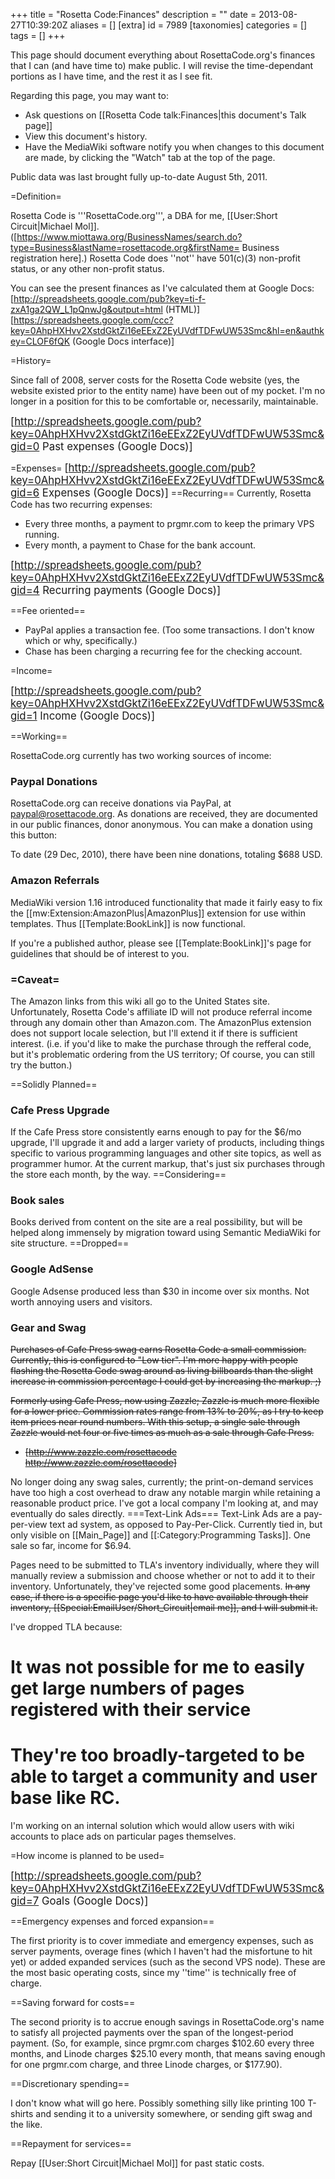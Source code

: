 +++
title = "Rosetta Code:Finances"
description = ""
date = 2013-08-27T10:39:20Z
aliases = []
[extra]
id = 7989
[taxonomies]
categories = []
tags = []
+++

This page should document everything about RosettaCode.org's finances that I can (and have time to) make public. I will revise the time-dependant portions as I have time, and the rest it as I see fit.

Regarding this page, you may want to:
* Ask questions on [[Rosetta Code talk:Finances|this document's Talk page]]
* View this document's history.
* Have the MediaWiki software notify you when changes to this document are made, by clicking the "Watch" tab at the top of the page.

Public data was last brought fully up-to-date August 5th, 2011.

=Definition=

Rosetta Code is '''RosettaCode.org''', a DBA for me, [[User:Short Circuit|Michael Mol]]. ([https://www.miottawa.org/BusinessNames/search.do?type=Business&lastName=rosettacode.org&firstName= Business registration here].) Rosetta Code does ''not'' have 501(c)(3) non-profit status, or any other non-profit status.

You can see the present finances as I've calculated them at Google Docs: [http://spreadsheets.google.com/pub?key=ti-f-zxA1ga2QW_L1pQnwJg&output=html (HTML)] [https://spreadsheets.google.com/ccc?key=0AhpHXHvv2XstdGktZi16eEExZ2EyUVdfTDFwUW53Smc&hl=en&authkey=CLOF6fQK (Google Docs interface)]

=History=

Since fall of 2008, server costs for the Rosetta Code website (yes, the website existed prior to the entity name) have been out of my pocket. I'm no longer in a position for this to be comfortable or, necessarily, maintainable.

<big>[http://spreadsheets.google.com/pub?key=0AhpHXHvv2XstdGktZi16eEExZ2EyUVdfTDFwUW53Smc&gid=0 Past expenses (Google Docs)]</big>

=Expenses=
<big>[http://spreadsheets.google.com/pub?key=0AhpHXHvv2XstdGktZi16eEExZ2EyUVdfTDFwUW53Smc&gid=6 Expenses (Google Docs)]</big>
==Recurring==
Currently, Rosetta Code has two recurring expenses:
* Every three months, a payment to prgmr.com to keep the primary VPS running.
* Every month, a payment to Chase for the bank account.

<big>[http://spreadsheets.google.com/pub?key=0AhpHXHvv2XstdGktZi16eEExZ2EyUVdfTDFwUW53Smc&gid=4 Recurring payments (Google Docs)]</big>

==Fee oriented==
* PayPal applies a transaction fee. (Too some transactions. I don't know which or why, specifically.)
* Chase has been charging a recurring fee for the checking account.

=Income=

<big>[http://spreadsheets.google.com/pub?key=0AhpHXHvv2XstdGktZi16eEExZ2EyUVdfTDFwUW53Smc&gid=1 Income (Google Docs)]</big>

==Working==

RosettaCode.org currently has two working sources of income:


### Paypal Donations

RosettaCode.org can receive donations via PayPal, at paypal@rosettacode.org. As donations are received, they are documented in our public finances, donor anonymous. You can make a donation using this button:

<paypal></paypal>

To date (29 Dec, 2010), there have been nine donations, totaling $688 USD.


### Amazon Referrals

MediaWiki version 1.16 introduced functionality that made it fairly easy to fix the [[mw:Extension:AmazonPlus|AmazonPlus]] extension for use within templates. Thus [[Template:BookLink]] is now functional.

If you're a published author, please see [[Template:BookLink]]'s page for guidelines that should be of interest to you.


### =Caveat=

The Amazon links from this wiki all go to the United States site. Unfortunately, Rosetta Code's affiliate ID will not produce referral income through any domain other than Amazon.com. The AmazonPlus extension does not support locale selection, but I'll extend it if there is sufficient interest. (i.e. if you'd like to make the purchase through the refferal code, but it's problematic ordering from the US territory; Of course, you can still try the <paypal></paypal> button.)

==Solidly Planned==

### Cafe Press Upgrade


If the Cafe Press store consistently earns enough to pay for the $6/mo upgrade, I'll upgrade it and add a larger variety of products, including things specific to various programming languages and other site topics, as well as programmer humor. At the current markup, that's just six purchases through the store each month, by the way.
==Considering==

### Book sales

Books derived from content on the site are a real possibility, but will be helped along immensely by migration toward using Semantic MediaWiki for site structure.
==Dropped==

### Google AdSense

Google Adsense produced less than $30 in income over six months. Not worth annoying users and visitors.

### Gear and Swag

<s>Purchases of Cafe Press swag earns Rosetta Code a small commission. Currently, this is configured to "Low tier". I'm more happy with people flashing the Rosetta Code swag around as living billboards than the slight increase in commission percentage I could get by increasing the markup. ;)</s>

<s>Formerly using Cafe Press, now using Zazzle; Zazzle is much more flexible for a lower price. Commission rates range from 13% to 20%, as I try to keep item prices near round numbers. With this setup, a single sale through Zazzle would net four or five times as much as a sale through Cafe Press.
* [http://www.zazzle.com/rosettacode http://www.zazzle.com/rosettacode]</s>

No longer doing any swag sales, currently; the print-on-demand services have too high a cost overhead to draw any notable margin while retaining a reasonable product price. I've got a local company I'm looking at, and may eventually do sales directly. 
===Text-Link Ads===
Text-Link Ads are a pay-per-view text ad system, as opposed to Pay-Per-Click. Currently tied in, but only visible on [[Main_Page]] and [[:Category:Programming Tasks]]. One sale so far, income for $6.94.

Pages need to be submitted to TLA's inventory individually, where they will manually review a submission and choose whether or not to add it to their inventory. Unfortunately, they've rejected some good placements. <s>In any case, if there is a specific page you'd like to have available through their inventory, [[Special:EmailUser/Short_Circuit|email me]], and I will submit it.</s>

I've dropped TLA because:
# It was not possible for me to easily get large numbers of pages registered with their service
# They're too broadly-targeted to be able to target a community and user base like RC.

I'm working on an internal solution which would allow users with wiki accounts to place ads on particular pages themselves.

=How income is planned to be used=

<big>[http://spreadsheets.google.com/pub?key=0AhpHXHvv2XstdGktZi16eEExZ2EyUVdfTDFwUW53Smc&gid=7 Goals (Google Docs)]</big>

==Emergency expenses and forced expansion==

The first priority is to cover immediate and emergency expenses, such as server payments, overage fines (which I haven't had the misfortune to hit yet) or added expanded services (such as the second VPS node). These are the most basic operating costs, since my ''time'' is technically free of charge.

==Saving forward for costs==

The second priority is to accrue enough savings in RosettaCode.org's name to satisfy all projected payments over the span of the longest-period payment. (So, for example, since prgmr.com charges $102.60 every three months, and Linode charges $25.10 every month, that means saving enough for one prgmr.com charge, and three Linode charges, or $177.90).

==Discretionary spending==

I don't know what will go here. Possibly something silly like printing 100 T-shirts and sending it to a university somewhere, or sending gift swag and the like.

==Repayment for services==

Repay [[User:Short Circuit|Michael Mol]] for past static costs.
